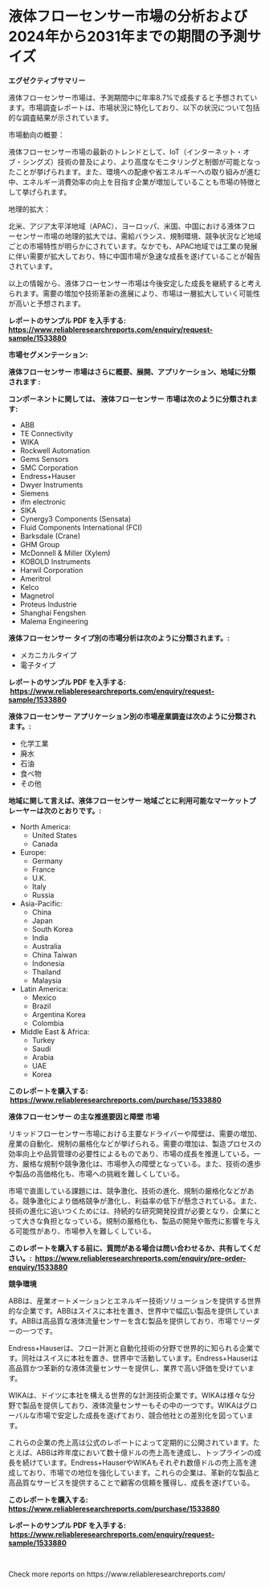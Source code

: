 <p><h1>液体フローセンサー市場の分析および2024年から2031年までの期間の予測サイズ</h1></p><p><strong>エグゼクティブサマリー</strong></p>
<p><p>液体フローセンサー市場は、予測期間中に年率8.7%で成長すると予想されています。市場調査レポートは、市場状況に特化しており、以下の状況について包括的な調査結果が示されています。</p><p>市場動向の概要：</p><p>液体フローセンサー市場の最新のトレンドとして、IoT（インターネット・オブ・シングズ）技術の普及により、より高度なモニタリングと制御が可能となったことが挙げられます。また、環境への配慮や省エネルギーへの取り組みが進む中、エネルギー消費効率の向上を目指す企業が増加していることも市場の特徴として挙げられます。</p><p>地理的拡大：</p><p>北米、アジア太平洋地域（APAC）、ヨーロッパ、米国、中国における液体フローセンサー市場の地理的拡大では、需給バランス、規制環境、競争状況など地域ごとの市場特性が明らかにされています。なかでも、APAC地域では工業の発展に伴い需要が拡大しており、特に中国市場が急速な成長を遂げていることが報告されています。</p><p>以上の情報から、液体フローセンサー市場は今後安定した成長を継続すると考えられます。需要の増加や技術革新の進展により、市場は一層拡大していく可能性が高いと予想されます。</p></p>
<p><strong>レポートのサンプル PDF を入手する: <a href="https://www.reliableresearchreports.com/enquiry/request-sample/1533880">https://www.reliableresearchreports.com/enquiry/request-sample/1533880</a></strong></p>
<p><strong>市場セグメンテーション:</strong></p>
<p><strong> 液体フローセンサー 市場はさらに概要、展開、アプリケーション、地域に分類されます :</strong></p>
<p><strong>コンポーネントに関しては、 液体フローセンサー 市場は次のように分類されます: &nbsp;</strong></p>
<p><ul><li>ABB</li><li>TE Connectivity</li><li>WIKA</li><li>Rockwell Automation</li><li>Gems Sensors</li><li>SMC Corporation</li><li>Endress+Hauser</li><li>Dwyer Instruments</li><li>Siemens</li><li>ifm electronic</li><li>SIKA</li><li>Cynergy3 Components (Sensata)</li><li>Fluid Components International (FCI)</li><li>Barksdale (Crane)</li><li>GHM Group</li><li>McDonnell & Miller (Xylem)</li><li>KOBOLD Instruments</li><li>Harwil Corporation</li><li>Ameritrol</li><li>Kelco</li><li>Magnetrol</li><li>Proteus Industrie</li><li>Shanghai Fengshen</li><li>Malema Engineering</li></ul></p>
<p><strong> 液体フローセンサー タイプ別の市場分析は次のように分類されます。:</strong></p>
<p><ul><li>メカニカルタイプ</li><li>電子タイプ</li></ul></p>
<p><strong>レポートのサンプル PDF を入手する: &nbsp;<a href="https://www.reliableresearchreports.com/enquiry/request-sample/1533880">https://www.reliableresearchreports.com/enquiry/request-sample/1533880</a></strong></p>
<p><strong> 液体フローセンサー アプリケーション別の市場産業調査は次のように分類されます。:</strong></p>
<p><ul><li>化学工業</li><li>廃水</li><li>石油</li><li>食べ物</li><li>その他</li></ul></p>
<p><strong>地域に関して言えば、液体フローセンサー 地域ごとに利用可能なマーケットプレーヤーは次のとおりです。:</strong></p>
<p><ul>
    <li>
        North America:
        <ul>
            <li>United States</li>
            <li>Canada</li>
        </ul>
    </li>
    <li>
        Europe:
        <ul>
            <li>Germany</li>
            <li>France</li>
            <li>U.K.</li>
            <li>Italy</li>
            <li>Russia</li>
        </ul>
    </li>
    <li>
        Asia-Pacific:
        <ul>
            <li>China</li>
            <li>Japan</li>
            <li>South Korea</li>
            <li>India</li>
            <li>Australia</li>
            <li>China Taiwan</li>
            <li>Indonesia</li>
            <li>Thailand</li>
            <li>Malaysia</li>
        </ul>
    </li>
    <li>
        Latin America:
        <ul>
            <li>Mexico</li>
            <li>Brazil</li>
            <li>Argentina Korea</li>
            <li>Colombia</li>
        </ul>
    </li>
    <li>
        Middle East & Africa:
        <ul>
            <li>Turkey</li>
            <li>Saudi</li>
            <li>Arabia</li>
            <li>UAE</li>
            <li>Korea</li>
        </ul>
    </li>
    </ul></p>
<p><strong>このレポートを購入する: &nbsp;<a href="https://www.reliableresearchreports.com/purchase/1533880">https://www.reliableresearchreports.com/purchase/1533880</a></strong></p>
<p><strong>液体フローセンサー の主な推進要因と障壁 市場</strong></p>
<p><p>リキッドフローセンサー市場における主要なドライバーや障壁は、需要の増加、産業の自動化、規制の厳格化などが挙げられる。需要の増加は、製造プロセスの効率向上や品質管理の必要性によるものであり、市場の成長を推進している。一方、厳格な規制や競争激化は、市場参入の障壁となっている。また、技術の進歩や製品の高価格化も、市場への挑戦を難しくしている。</p><p>市場で直面している課題には、競争激化、技術の進化、規制の厳格化などがある。競争激化により価格競争が激化し、利益率の低下が懸念されている。また、技術の進化に追いつくためには、持続的な研究開発投資が必要となり、企業にとって大きな負担となっている。規制の厳格化も、製品の開発や販売に影響を与える可能性があり、市場参入を難しくしている。</p></p>
<p><strong>このレポートを購入する前に、質問がある場合は問い合わせるか、共有してください。:&nbsp; <a href="https://www.reliableresearchreports.com/enquiry/pre-order-enquiry/1533880">https://www.reliableresearchreports.com/enquiry/pre-order-enquiry/1533880</a></strong></p>
<p><strong>競争環境</strong></p>
<p><p>ABBは、産業オートメーションとエネルギー技術ソリューションを提供する世界的な企業です。ABBはスイスに本社を置き、世界中で幅広い製品を提供しています。ABBは高品質な液体流量センサーを含む製品を提供しており、市場でリーダーの一つです。</p><p>Endress+Hauserは、フロー計測と自動化技術の分野で世界的に知られる企業です。同社はスイスに本社を置き、世界中で活動しています。Endress+Hauserは高品質かつ革新的な液体流量センサーを提供し、業界で高い評価を受けています。</p><p>WIKAは、ドイツに本社を構える世界的な計測技術企業です。WIKAは様々な分野で製品を提供しており、液体流量センサーもその中の一つです。WIKAはグローバルな市場で安定した成長を遂げており、競合他社との差別化を図っています。</p><p>これらの企業の売上高は公式のレポートによって定期的に公開されています。たとえば、ABBは昨年度において数十億ドルの売上高を達成し、トップラインの成長を続けています。Endress+HauserやWIKAもそれぞれ数億ドルの売上高を達成しており、市場での地位を強化しています。これらの企業は、革新的な製品と高品質なサービスを提供することで顧客の信頼を獲得し、成長を遂げている。</p></p>
<p><strong>このレポートを購入する: &nbsp; <a href="https://www.reliableresearchreports.com/purchase/1533880">https://www.reliableresearchreports.com/purchase/1533880</a></strong></p>
<p><strong>レポートのサンプル PDF を入手する: &nbsp;<a href="https://www.reliableresearchreports.com/enquiry/request-sample/1533880">https://www.reliableresearchreports.com/enquiry/request-sample/1533880</a></strong><strong></strong></p>
<p>&nbsp;</p>
<p>Check more reports on https://www.reliableresearchreports.com/</p>